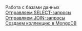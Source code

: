 Работа с базами данных  
[Отправляем SELECT-запросы](https://docs.google.com/spreadsheets/d/1fPpeXyB8-tIuHXRZ9MTic4pZAXKDX2X_ghXAwQlZ1zw/edit?usp=sharing)  
[Отправляем JOIN-запросы](https://docs.google.com/spreadsheets/d/1TAL_JD4jvbu3aDihm2RpE4-v7OupTAEvQG3I3pgxr0c/edit?usp=sharing)  
[Создаем коллекцию в MongoDB](https://docs.google.com/spreadsheets/d/14Zxn7IuYhPr7cIRVrLsAa3gUx_QiSBc0WdaWQNK45uE/edit?usp=sharing)
